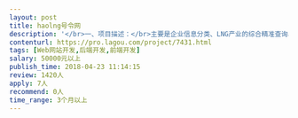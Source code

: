 ```yaml
---                
layout: post       
title: haolng号令网           
description: '</br>一、项目描述：</br>主要是企业信息分类、LNG产业的综合精准查询、企业招聘。</br>二、主要功能：</br>信息分类、企业地图及周边信息分类、会员功能，后期APP软件主要涉及产品订单、地图路程、平台担保交易及提现等功能。</br>三、可参考产品：  拉勾   链家     APP可参考 运满满及美团  滴滴  投户外等</br>四、要求：</br>只考虑上海 、南京两地，精通网站开发、从事过知名网站及APP建设的企业或团队。</br>'     
contenturl: https://pro.lagou.com/project/7431.html      
tags: [Web网站开发,后端开发,前端开发]            
salary: 50000元以上          
publish_time: 2018-04-23 11:14:15         
review: 1420人                   
apply: 7人                   
recommend: 0人                   
time_range: 3个月以上              
---                 
```

